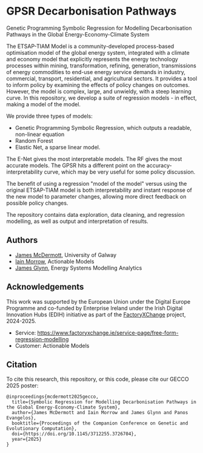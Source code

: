 # GPSR Decarbonisation Pathways

Genetic Programming Symbolic Regression for Modelling Decarbonisation Pathways in the Global Energy-Economy-Climate System


The ETSAP-TIAM Model is a community-developed process-based optimisation model of the global energy system, integrated with a climate and economy model that explicitly represents the energy technology processes within mining, transformation, refining, generation, transmissions of energy commodities to end-use energy service demands in industry, commercial, transport, residential, and agricultural sectors. It provides a tool to inform policy by examining the effects of policy changes on outcomes. However, the model is complex, large, and unwieldy, with a steep learning curve. In this repository, we develop a suite of regression models - in effect, making a model of the model. 

We provide three types of models:

* Genetic Programming Symbolic Regression, which outputs a readable, non-linear equation
* Random Forest
* Elastic Net, a sparse linear model.

The E-Net gives the most interpretable models. The RF gives the most accurate models. The GPSR hits a different point on the accuracy-interpretability curve, which may be very useful for some policy discussion.

The benefit of using a regression "model of the model" versus using the original ETSAP-TIAM model is both interpretability and instant response of the new model to parameter changes, allowing more direct feedback on possible policy changes. 

The repository contains data exploration, data cleaning, and regression modelling, as well as output and interpretation of results.


## Authors

* [James McDermott](https://github.com/jmmcd), University of Galway
* [Iain Morrow](https://www.linkedin.com/in/iain-morrow-36b5b9), Actionable Models
* [James Glynn](https://github.com/jamesglynn), Energy Systems Modelling Analytics


## Acknowledgements

This work was supported by the European Union under the Digital Europe Programme and co-funded by Enterprise Ireland under the Irish Digital Innovation Hubs (EDIH) initiative as part of the [FactoryXChange](https://www.factoryxchange.ie/) project, 2024-2025.

* Service: https://www.factoryxchange.ie/service-page/free-form-regression-modelling
* Customer: Actionable Models



## Citation

To cite this research, this repository, or this code, please cite our GECCO 2025 poster:

```
@inproceedings{mcdermott2025gecco,
  title={Symbolic Regression for Modelling Decarbonisation Pathways in the Global Energy-Economy-Climate System},
  author={James McDermott and Iain Morrow and James Glynn and Panos Evangelos},
  booktitle={Proceedings of the Companion Conference on Genetic and Evolutionary Computation},
  doi={https://doi.org/10.1145/3712255.3726704},
  year={2025}
}
```
